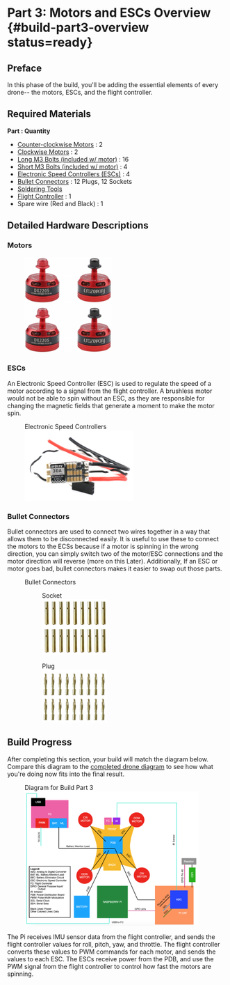 # Part 3: Motors and ESCs Overview {#build-part3-overview status=ready}

## Preface
In this phase of the build, you'll be adding the essential elements of every drone-- the motors, ESCs, and the flight controller.

## Required Materials

**Part : Quantity**
 
- [Counter-clockwise Motors](#materials-motors-ccw) : 2
- [Clockwise Motors](#materials-motors-cw) : 2
- [Long M3 Bolts (included w/ motor)](#materials-bolt-m3) : 16
- [Short M3 Bolts (included w/ motor)](#materials-bolt-m3) : 4
- [Electronic Speed Controllers (ESCs)](#materials-esc) : 4
- [Bullet Connectors](#materials-bullet-connectors) : 12 Plugs, 12 Sockets
- [Soldering Tools](#materials-soldering-tools) 
- [Flight Controller](#materials-fc) : 1
- Spare wire (Red and Black) : 1
<!-- 
- Counter-clockwise Motors : 2
- Clockwise Motors : 2
- Long M3 Bolts (included w/ motor) : 16
- Short M3 Bolts (included w/ motor) : 4
- Electronic Speed Controllers (ESCs) : 4
- Bullet Connectors : 12 Plugs, 12 Sockets
- Soldering Tools
- Flight Controller : 1
- Spare wire (Red & Black) : 1
-->

## Detailed Hardware Descriptions

### Motors

<figure>
    <img src="photos/2205_2300kv_brushless_motors_red.jpg" width="200"/>
</figure>  

### ESCs

An Electronic Speed Controller (ESC) is used to regulate the speed of a motor according to a signal from the flight controller. A brushless motor would not be able to spin without an ESC, as they are responsible for changing the magnetic fields that generate a moment to make the motor spin.

<figure>
     <figcaption>Electronic Speed Controllers</figcaption>
    <img src="photos/new-esc.png" width="250"/>
</figure>

### Bullet Connectors

Bullet connectors are used to connect two wires together in a way that allows them to be disconnected easily. It is useful to use these to connect the motors to the ECSs because if a motor is spinning in the wrong direction, you can simply switch two of the motor/ESC connections and the motor direction will reverse (more on this Later). Additionally, If an ESC or motor goes bad, bullet connectors makes it easier to swap out those parts.

<figure class="flow-subfigures">  
    <figcaption>Bullet Connectors</figcaption>
    <figure>
       <figcaption>Socket</figcaption>
       <img style='width:150px' src="photos/new-bullet-connectors-socket.png"/>
    </figure>
    <figure>  
       <figcaption>Plug</figcaption>
       <img style='width:150px' src="photos/new-bullet-connectors-plug.png"/>
    </figure>
</figure>


## Build Progress

After completing this section, your build will match the diagram below. Compare this diagram to the [completed drone diagram](#diagram-complete) to see how what you're doing now fits into the final result.

<figure>  
  <figcaption> Diagram for Build Part 3 </figcaption>
  <img style='width:400px' src="photos/diagram-part3.png"/>
</figure>

 The Pi receives IMU sensor data from the flight controller, and sends the flight controller values for roll, pitch, yaw, and throttle. The flight controller converts these values to PWM commands for each motor, and sends the values to each ESC. The ESCs receive power from the PDB, and use the PWM signal from the flight controller to control how fast the motors are spinning.
